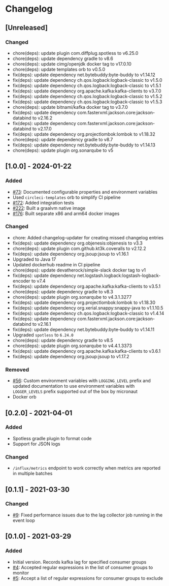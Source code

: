 # Changelog

## [Unreleased]
### Changed
- chore(deps): update plugin com.diffplug.spotless to v6.25.0
- chore(deps): update dependency gradle to v8.6
- chore(deps): update cimg/openjdk docker tag to v17.0.10
- chore(deps): update templates orb to v0.5.0
- fix(deps): update dependency net.bytebuddy:byte-buddy to v1.14.12
- fix(deps): update dependency ch.qos.logback:logback-classic to v1.5.0
- fix(deps): update dependency ch.qos.logback:logback-classic to v1.5.1
- fix(deps): update dependency org.apache.kafka:kafka-clients to v3.7.0
- fix(deps): update dependency ch.qos.logback:logback-classic to v1.5.2
- fix(deps): update dependency ch.qos.logback:logback-classic to v1.5.3
- chore(deps): update bitnami/kafka docker tag to v3.7.0
- fix(deps): update dependency com.fasterxml.jackson.core:jackson-databind to v2.16.2
- fix(deps): update dependency com.fasterxml.jackson.core:jackson-databind to v2.17.0
- fix(deps): update dependency org.projectlombok:lombok to v1.18.32
- chore(deps): update dependency gradle to v8.7
- fix(deps): update dependency net.bytebuddy:byte-buddy to v1.14.13
- chore(deps): update plugin org.sonarqube to v5

## [1.0.0] - 2024-01-22
### Added
- [#73](https://github.com/devatherock/kafka-lag-monitor/issues/73): Documented configurable properties and environment variables
- Used `circleci-templates` orb to simplify CI pipeline
- [#172](https://github.com/devatherock/kafka-lag-monitor/issues/172): Added integration tests
- [#222](https://github.com/devatherock/kafka-lag-monitor/issues/222): Built a graalvm native image
- [#176](https://github.com/devatherock/kafka-lag-monitor/issues/176): Built separate x86 and arm64 docker images

### Changed
- chore: Added changelog-updater for creating missed changelog entries
- fix(deps): update dependency org.objenesis:objenesis to v3.3
- chore(deps): update plugin com.github.kt3k.coveralls to v2.12.2
- fix(deps): update dependency org.jsoup:jsoup to v1.16.1
- Upgraded to Java 17
- Updated dockerhub readme in CI pipeline
- chore(deps): update devatherock/simple-slack docker tag to v1
- fix(deps): update dependency net.logstash.logback:logstash-logback-encoder to v7.4
- fix(deps): update dependency org.apache.kafka:kafka-clients to v3.5.1
- chore(deps): update dependency gradle to v8.3
- chore(deps): update plugin org.sonarqube to v4.3.1.3277
- fix(deps): update dependency org.projectlombok:lombok to v1.18.30
- fix(deps): update dependency org.xerial.snappy:snappy-java to v1.1.10.5
- fix(deps): update dependency ch.qos.logback:logback-classic to v1.4.14
- fix(deps): update dependency com.fasterxml.jackson.core:jackson-databind to v2.16.1
- fix(deps): update dependency net.bytebuddy:byte-buddy to v1.14.11
- Upgraded `spotless` to `6.24.0`
- chore(deps): update dependency gradle to v8.5
- chore(deps): update plugin org.sonarqube to v4.4.1.3373
- fix(deps): update dependency org.apache.kafka:kafka-clients to v3.6.1
- fix(deps): update dependency org.jsoup:jsoup to v1.17.2

### Removed
- [#56](https://github.com/devatherock/kafka-lag-monitor/issues/56): Custom environment variables with `LOGGING_LEVEL` prefix and updated documentation to use environment variables with `LOGGER_LEVELS` prefix supported out of the box by micronaut
- Docker orb

## [0.2.0] - 2021-04-01
### Added
- Spotless gradle plugin to format code
- Support for JSON logs

### Changed
- `/influx/metrics` endpoint to work correctly when metrics are reported in multiple batches

## [0.1.1] - 2021-03-30
### Changed
- [#9](https://github.com/devatherock/kafka-lag-monitor/issues/9): Fixed performance issues due to the lag collector job running in the event loop

## [0.1.0] - 2021-03-29
### Added
- Initial version. Records kafka lag for specified consumer groups
- [#4](https://github.com/devatherock/kafka-lag-monitor/issues/4): Accepted regular expressions in the list of consumer groups to monitor
- [#5](https://github.com/devatherock/kafka-lag-monitor/issues/5): Accept a list of regular expressions for consumer groups to exclude